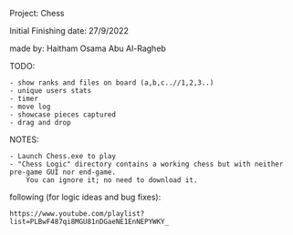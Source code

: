 Project: Chess

Initial Finishing date: 27/9/2022

made by: Haitham Osama Abu Al-Ragheb


TODO:

    - show ranks and files on board (a,b,c..//1,2,3..)
    - unique users stats
    - timer
    - move log
    - showcase pieces captured
    - drag and drop


NOTES:

    - Launch Chess.exe to play
    - "Chess Logic" directory contains a working chess but with neither pre-game GUI nor end-game.
        You can ignore it; no need to download it.

following (for logic ideas and bug fixes):

    https://www.youtube.com/playlist?list=PLBwF487qi8MGU81nDGaeNE1EnNEPYWKY_
